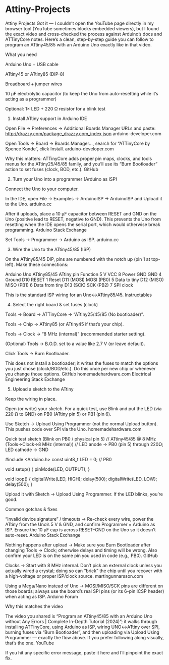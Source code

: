 # Attiny-Projects
Attiny Projects
Got it — I couldn’t open the YouTube page directly in my browser tool (YouTube sometimes blocks embedded viewers), but I found the exact video and cross-checked the process against Arduino’s docs and ATTinyCore notes. Here’s a clean, step-by-step guide you can follow to program an ATtiny45/85 with an Arduino Uno exactly like in that video.

What you need

Arduino Uno + USB cable

ATtiny45 or ATtiny85 (DIP-8)

Breadboard + jumper wires

10 µF electrolytic capacitor (to keep the Uno from auto-resetting while it’s acting as a programmer)

Optional: 1× LED + 220 Ω resistor for a blink test

1) Install ATtiny support in Arduino IDE

Open File → Preferences → Additional Boards Manager URLs and paste:
http://drazzy.com/package_drazzy.com_index.json 
arduino-developer.com

Open Tools → Board → Boards Manager…, search for “ATTinyCore by Spence Konde”, click Install. 
arduino-developer.com

Why this matters: ATTinyCore adds proper pin maps, clocks, and tools menus for the ATtiny25/45/85 family, and you’ll use its “Burn Bootloader” action to set fuses (clock, BOD, etc.). 
GitHub

2) Turn your Uno into a programmer (Arduino as ISP)

Connect the Uno to your computer.

In the IDE, open File → Examples → ArduinoISP → ArduinoISP and Upload it to the Uno. 
arduino.cc

After it uploads, place a 10 µF capacitor between RESET and GND on the Uno (positive lead to RESET, negative to GND). This prevents the Uno from resetting when the IDE opens the serial port, which would otherwise break programming. 
Arduino Stack Exchange

Set Tools → Programmer → Arduino as ISP. 
arduino.cc

3) Wire the Uno to the ATtiny45/85 (ISP)

On the ATtiny85/45 DIP, pins are numbered with the notch up (pin 1 at top-left). Make these connections:

Arduino Uno	ATtiny85/45	ATtiny pin	Function
5 V	VCC	8	Power
GND	GND	4	Ground
D10	RESET	1	Reset
D11 (MOSI)	MOSI (PB0)	5	Data to tiny
D12 (MISO)	MISO (PB1)	6	Data from tiny
D13 (SCK)	SCK (PB2)	7	SPI clock

This is the standard ISP wiring for an Uno↔ATtiny85/45. 
Instructables

4) Select the right board & set fuses (clock)

Tools → Board → ATTinyCore → “ATtiny25/45/85 (No bootloader)”.

Tools → Chip → ATtiny85 (or ATtiny45 if that’s your chip).

Tools → Clock → “8 MHz (internal)” (recommended starter setting).

(Optional) Tools → B.O.D. set to a value like 2.7 V (or leave default).

Click Tools → Burn Bootloader.

This does not install a bootloader; it writes the fuses to match the options you just chose (clock/BOD/etc.). Do this once per new chip or whenever you change those options. 
GitHub
homemadehardware.com
Electrical Engineering Stack Exchange

5) Upload a sketch to the ATtiny

Keep the wiring in place.

Open (or write) your sketch. For a quick test, use Blink and put the LED (via 220 Ω to GND) on PB0 (ATtiny pin 5) or PB1 (pin 6).

Use Sketch → Upload Using Programmer (not the normal Upload button). This pushes code over SPI via the Uno. 
homemadehardware.com

Quick test sketch (Blink on PB0 / physical pin 5)
// ATtiny45/85 @ 8 MHz (Tools→Clock→8 MHz (internal))
// LED anode -> PB0 (pin 5) through 220Ω; LED cathode -> GND

#include <Arduino.h>
const uint8_t LED = 0; // PB0

void setup() {
  pinMode(LED, OUTPUT);
}

void loop() {
  digitalWrite(LED, HIGH);
  delay(500);
  digitalWrite(LED, LOW);
  delay(500);
}


Upload it with Sketch → Upload Using Programmer. If the LED blinks, you’re good.

Common gotchas & fixes

“Invalid device signature” / timeouts → Re-check every wire, power the ATtiny from the Uno’s 5 V & GND, and confirm Programmer = Arduino as ISP. Ensure the 10 µF cap is across RESET–GND on the Uno so it doesn’t auto-reset. 
Arduino Stack Exchange

Nothing happens after upload → Make sure you Burn Bootloader after changing Tools → Clock; otherwise delays and timing will be wrong. Also confirm your LED is on the same pin you used in code (e.g., PB0). 
GitHub

Clocks → Start with 8 MHz internal. Don’t pick an external clock unless you actually wired a crystal; doing so can “brick” the chip until you recover with a high-voltage or proper ISP/clock source. 
martingunnarsson.com

Using a Mega/Nano instead of Uno → MOSI/MISO/SCK pins are different on those boards; always use the board’s real SPI pins (or its 6-pin ICSP header) when acting as ISP. 
Arduino Forum

Why this matches the video

The video you shared is “Program an ATtiny45/85 with an Arduino Uno without Any Errors | Complete In-Depth Tutorial (2024)”; it walks through installing ATTinyCore, using Arduino as ISP, wiring UNO↔ATtiny over SPI, burning fuses via “Burn Bootloader”, and then uploading via Upload Using Programmer — exactly the flow above. If you prefer following along visually, that’s the one. 
YouTube

If you hit any specific error message, paste it here and I’ll pinpoint the exact fix.
